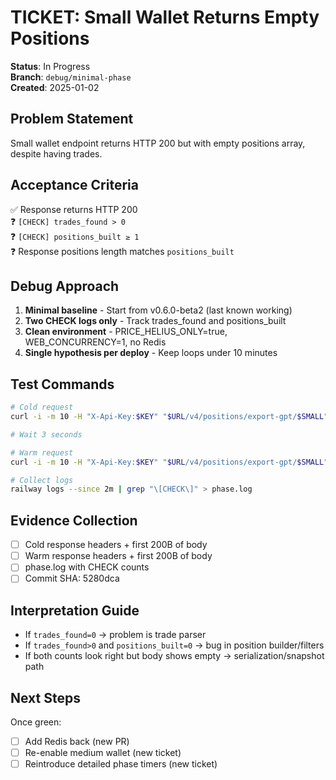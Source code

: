 # TICKET: Small Wallet Returns Empty Positions

**Status**: In Progress  
**Branch**: `debug/minimal-phase`  
**Created**: 2025-01-02  

## Problem Statement
Small wallet endpoint returns HTTP 200 but with empty positions array, despite having trades.

## Acceptance Criteria
✅ Response returns HTTP 200  
❓ `[CHECK] trades_found > 0`  
❓ `[CHECK] positions_built ≥ 1`  
❓ Response positions length matches `positions_built`  

## Debug Approach
1. **Minimal baseline** - Start from v0.6.0-beta2 (last known working)
2. **Two CHECK logs only** - Track trades_found and positions_built
3. **Clean environment** - PRICE_HELIUS_ONLY=true, WEB_CONCURRENCY=1, no Redis
4. **Single hypothesis per deploy** - Keep loops under 10 minutes

## Test Commands
```bash
# Cold request
curl -i -m 10 -H "X-Api-Key:$KEY" "$URL/v4/positions/export-gpt/$SMALL"

# Wait 3 seconds

# Warm request  
curl -i -m 10 -H "X-Api-Key:$KEY" "$URL/v4/positions/export-gpt/$SMALL"

# Collect logs
railway logs --since 2m | grep "\[CHECK\]" > phase.log
```

## Evidence Collection
- [ ] Cold response headers + first 200B of body
- [ ] Warm response headers + first 200B of body  
- [ ] phase.log with CHECK counts
- [ ] Commit SHA: 5280dca

## Interpretation Guide
- If `trades_found=0` → problem is trade parser
- If `trades_found>0` and `positions_built=0` → bug in position builder/filters
- If both counts look right but body shows empty → serialization/snapshot path

## Next Steps
Once green:
- [ ] Add Redis back (new PR)
- [ ] Re-enable medium wallet (new ticket)
- [ ] Reintroduce detailed phase timers (new ticket) 